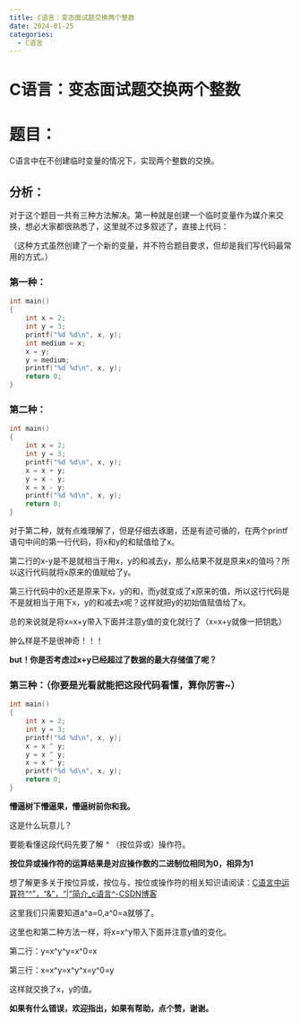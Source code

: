 ```yaml
---
title: C语言：变态面试题交换两个整数
date: 2024-01-25
categories:
  - C语言
---
```

# C语言：变态面试题交换两个整数

# 题目：

C语言中在不创建临时变量的情况下，实现两个整数的交换。

## 分析：

对于这个题目一共有三种方法解决。第一种就是创建一个临时变量作为媒介来交换，想必大家都很熟悉了，这里就不过多叙述了，直接上代码：

（这种方式虽然创建了一个新的变量，并不符合题目要求，但却是我们写代码最常用的方式。）

### 第一种：

```cpp
int main()
{
	int x = 2;
	int y = 3;
	printf("%d %d\n", x, y);
	int medium = x;
	x = y;
	y = medium;
	printf("%d %d\n", x, y);
	return 0;
}
```

### 第二种：

```cpp
int main()
{
	int x = 2;
	int y = 3;
	printf("%d %d\n", x, y);
	x = x + y;
	y = x - y;
	x = x - y;
	printf("%d %d\n", x, y);
	return 0;
}
```

对于第二种，就有点难理解了，但是仔细去琢磨，还是有迹可循的，在两个printf语句中间的第一行代码，将x和y的和赋值给了x。

第二行的x-y是不是就相当于用x，y的和减去y，那么结果不就是原来x的值吗？所以这行代码就将x原来的值赋给了y。

第三行代码中的x还是原来下x，y的和，而y就变成了x原来的值，所以这行代码是不是就相当于用下x，y的和减去x呢？这样就把y的初始值赋值给了x。

总的来说就是将x=x+y带入下面并注意y值的变化就行了（x=x+y就像一把钥匙）

肿么样是不是很神奇！！！

**but！你是否考虑过x+y已经超过了数据的最大存储值了呢？**

### 第三种：（你要是光看就能把这段代码看懂，算你厉害~）

```cpp
int main()
{
	int x = 2;
	int y = 3;
	printf("%d %d\n", x, y);
	x = x ^ y;
	y = x ^ y;
	x = x ^ y;
	printf("%d %d\n", x, y);
	return 0;
}
```

**懵逼树下懵逼果，懵逼树前你和我。**

这是什么玩意儿？

要能看懂这段代码先要了解 ^ （按位异或）操作符。

**按位异或操作符的运算结果是对应操作数的二进制位相同为0，相异为1**

想了解更多关于按位异或，按位与，按位或操作符的相关知识请阅读：[C语言中运算符“^”，“&”，“|”简介_c语言^-CSDN博客](https://blog.csdn.net/weixin_74769483/article/details/133490541?ops_request_misc=%7B%22request%5Fid%22%3A%22170616093716800185870559%22%2C%22scm%22%3A%2220140713.130102334..%22%7D&request_id=170616093716800185870559&biz_id=0&utm_medium=distribute.pc_search_result.none-task-blog-2~all~top_positive~default-1-133490541-null-null.142^v99^control&utm_term=^&spm=1018.2226.3001.4187)

这里我们只需要知道a^a=0,a^0=a就够了。

这里也和第二种方法一样，将x=x^y带入下面并注意y值的变化。

第二行：y=x^y^y=x^0=x

第三行：x=x^y=x^y^x=y^0=y

这样就交换了x，y的值。

**如果有什么错误，欢迎指出，如果有帮助，点个赞，谢谢。**